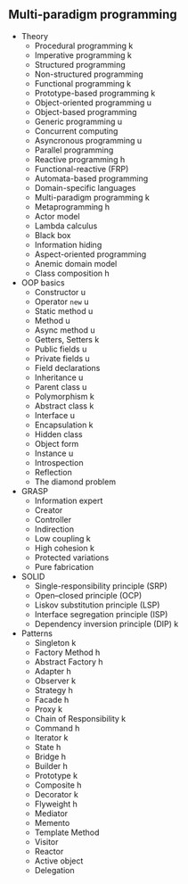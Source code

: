## Multi-paradigm programming

- Theory
  - Procedural programming k
  - Imperative programming k
  - Structured programming
  - Non-structured programming
  - Functional programming k
  - Prototype-based programming k
  - Object-oriented programming u
  - Object-based programming
  - Generic programming u
  - Concurrent computing
  - Asyncronous programming u
  - Parallel programming
  - Reactive programming h
  - Functional-reactive (FRP)
  - Automata-based programming
  - Domain-specific languages
  - Multi-paradigm programming k
  - Metaprogramming h
  - Actor model
  - Lambda calculus
  - Black box
  - Information hiding
  - Aspect-oriented programming
  - Anemic domain model
  - Class composition h
- OOP basics
  - Constructor u
  - Operator `new` u
  - Static method u
  - Method u
  - Async method u
  - Getters, Setters k
  - Public fields u
  - Private fields u
  - Field declarations
  - Inheritance u
  - Parent class u
  - Polymorphism k
  - Abstract class k
  - Interface u
  - Encapsulation k
  - Hidden class
  - Object form
  - Instance u
  - Introspection
  - Reflection
  - The diamond problem
- GRASP
  - Information expert
  - Creator
  - Controller
  - Indirection
  - Low coupling k
  - High cohesion k
  - Protected variations
  - Pure fabrication
- SOLID
  - Single-responsibility principle (SRP)
  - Open–closed principle (OCP)
  - Liskov substitution principle (LSP)
  - Interface segregation principle (ISP)
  - Dependency inversion principle (DIP) k
- Patterns
  - Singleton k
  - Factory Method h
  - Abstract Factory h
  - Adapter h
  - Observer k
  - Strategy h
  - Facade h
  - Proxy k
  - Chain of Responsibility k
  - Command h
  - Iterator k
  - State h
  - Bridge h
  - Builder h
  - Prototype k
  - Composite h
  - Decorator k
  - Flyweight h
  - Mediator
  - Memento
  - Template Method
  - Visitor
  - Reactor
  - Active object
  - Delegation
